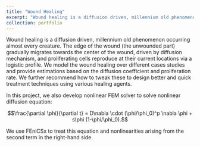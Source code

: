 ```yaml
---
title: "Wound Healing"
excerpt: "Wound healing is a diffusion driven, millennium old phenomenon occurring almost every creature.<br/><img src='/images/projects/woundHealing//wound_healing.gif' width='600' style='border:1px solid #000000'>"
collection: portfolio
---
```


Wound healing is a diffusion driven, millennium old phenomenon occurring almost every creature. The edge of the wound (the unwounded part) gradually migrates towards the center of the wound, driven by diffusion mechanism, and proliferating cells reproduce at their current locations via a logistic profile. We model the wound healing over different cases studies and provide estimations based on the diffusion coefficient and proliferation rate. We further recommend how to tweak these to design better and quick treatment techniques using various healing agents.

In this project, we also develop nonlinear FEM solver to solve nonlinear diffusion equation:

$$\frac{\partial \phi}{\partial t} =  D\nabla \cdot (\phi/\phi_0)^p \nabla \phi + s\phi (1-\phi/\phi_0).$$

We use FEniCSx to treat this equation and nonlinearities arising from the second term in the right-hand side.